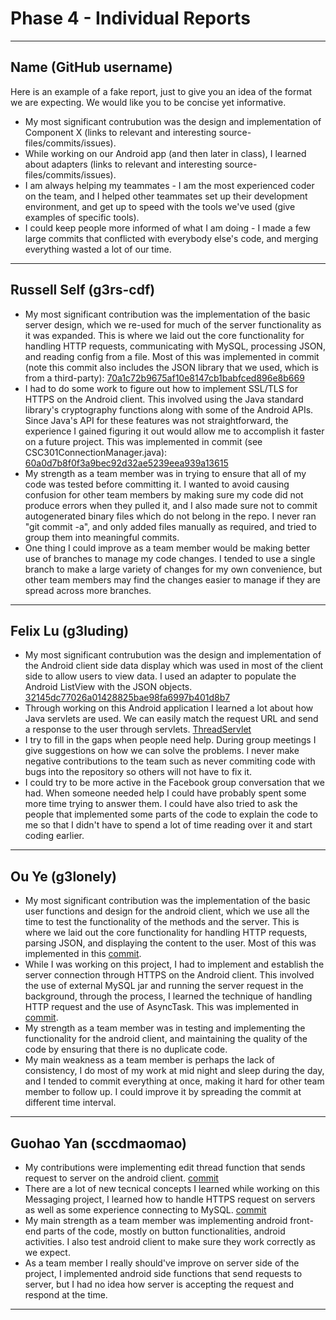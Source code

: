 # Phase 4 - Individual Reports

-----

## Name (GitHub username)

Here is an example of a fake report, just to give you an idea of the format we are expecting.
We would like you to be concise yet informative.

 * My most significant contrubution was the design and implementation of Component X (links to relevant and interesting source-files/commits/issues).
 * While working on our Android app (and then later in class), I learned about adapters (links to relevant and interesting source-files/commits/issues).
 * I am always helping my teammates - I am the most experienced coder on the team, and I helped other teammates set up their development environment, and get up to speed with the tools we've used (give examples of specific tools).
 * I could keep people more informed of what I am doing - I made a few large commits that conflicted with everybody else's code, and merging everything wasted a lot of our time.

----

## Russell Self (g3rs-cdf)

* My most significant contribution was the implementation of the basic server design, which we re-used for much of the server functionality as it was expanded. This is where we laid out the core functionality for handling HTTP requests, communicating with MySQL, processing JSON, and reading config from a file. Most of this was implemented in commit (note this commit also includes the JSON library that we used, which is from a third-party): [70a1c72b9675af10e8147cb1babfced896e8b669](https://github.com/csc301-fall2014/Proj-Evening-Team6-repo/commit/70a1c72b9675af10e8147cb1babfced896e8b669)
* I had to do some work to figure out how to implement SSL/TLS for HTTPS on the Android client. This involved using the Java standard library's cryptography functions along with some of the Android APIs. Since Java's API for these features was not straightforward, the experience I gained figuring it out would allow me to accomplish it faster on a future project. This was implemented in commit (see CSC301ConnectionManager.java): [60a0d7b8f0f3a9bec92d32ae5239eea939a13615](https://github.com/csc301-fall2014/Proj-Evening-Team6-repo/commit/60a0d7b8f0f3a9bec92d32ae5239eea939a13615)
* My strength as a team member was in trying to ensure that all of my code was tested before committing it. I wanted to avoid causing confusion for other team members by making sure my code did not produce errors when they pulled it, and I also made sure not to commit autogenerated binary files which do not belong in the repo. I never ran "git commit -a", and only added files manually as required, and tried to group them into meaningful commits.
* One thing I could improve as a team member would be making better use of branches to manage my code changes. I tended to use a single branch to make a large variety of changes for my own convenience, but other team members may find the changes easier to manage if they are spread across more branches.

----

## Felix Lu (g3luding)

 * My most significant contrubution was the design and implementation of the Android client side data display which was used in most of the client side to allow users to view data. I used an adapter to populate the Android ListView with the JSON objects. [32145dc77026a01428825bae98fa6997b401d8b7](https://github.com/csc301-fall2014/Proj-Evening-Team6-repo/commit/32145dc77026a01428825bae98fa6997b401d8b7)
 * Through working on this Android application I learned a lot about how Java servlets are used. We can easily match the request URL and send a response to the user through servlets. [ThreadServlet](https://github.com/csc301-fall2014/Proj-Evening-Team6-repo/blob/master/Phase2/csc301server/src/org/csc301team6/server/ThreadsServlet.java)
 * I try to fill in the gaps when people need help. During group meetings I give suggestions on how we can solve the problems. I never make negative contributions to the team such as never commiting code with bugs into the repository so others will not have to fix it.
 * I could try to be more active in the Facebook group conversation that we had. When someone needed help I could have probably spent some more time trying to answer them. I could have also tried to ask the people that implemented some parts of the code to explain the code to me so that I didn't have to spend a lot of time reading over it and start coding earlier.

----

## Ou Ye (g3lonely)
* My most significant contribution was the implementation of the basic user functions and design for the android client, which we use all the time to test the functionality of the methods and the server. This is where we laid out the core functionality for handling HTTP requests, parsing JSON, and displaying the content to the user. Most of this was implemented in this [commit](https://github.com/csc301-fall2014/Proj-Evening-Team6-repo/commit/165abba4db65cee383214b1c936a099520a396d9).
* While I was working on this project, I had to implement and establish the server connection through HTTPS on the Android client. This involved the use of external MySQL jar and running the server request in the background, through the process, I learned the technique of handling HTTP request and the use of AsyncTask. This was implemented in [commit](https://github.com/csc301-fall2014/Proj-Evening-Team6-repo/commit/65996b6a8d7146f10fa77e12cee4d8130405a5c8).
* My strength as a team member was in testing and implementing the functionality for the android client, and maintaining the quality of the code by ensuring that there is no duplicate code.
* My main weakness as a team member is perhaps the lack of consistency, I do most of my work at mid night and sleep during the day, and I tended to commit everything at once, making it hard for other team member to follow up. I could improve it by spreading the commit at different time interval.

----

## Guohao Yan (sccdmaomao)
* My contributions were implementing edit thread function that sends request to server on the android client. [commit](https://github.com/csc301-fall2014/Proj-Evening-Team6-repo/commit/3311d9ce95dfb6b4317d305e828b72aba6163291)
* There are a lot of new tecnical concepts I learned while working on this Messaging project, I learned how to handle HTTPS request on servers as well as some experience connecting to MySQL. [commit](https://github.com/csc301-fall2014/Proj-Evening-Team6-repo/commit/60a0d7b8f0f3a9bec92d32ae5239eea939a13615)
* My main strength as a team member was implementing android front-end parts of the code, mostly on button functionalities, android activities. I also test android client to make sure they work correctly as we expect.
* As a team member I really should've improve on server side of the project, I implemented android side functions that send requests to server, but I had no idea how server is accepting the request and respond at the time.

----
